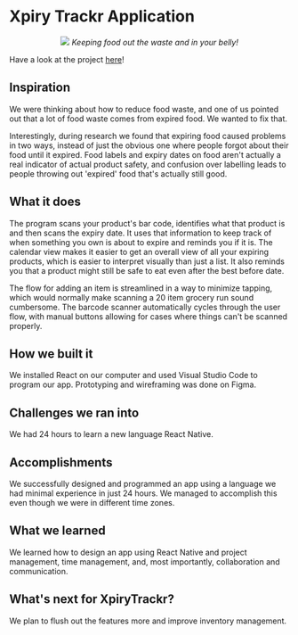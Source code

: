 # Xpiry Trackr Application


<p align="center">
  <img src="https://github.com/rohanxminocha/XpiryTrackr-yuHacks2021/blob/master/App/assets/images/app.png">
  <i>Keeping food out the waste and in your belly!</i>
</p>

Have a look at the project [here](https://devpost.com/software/xpirytrackr)!

## Inspiration
We were thinking about how to reduce food waste, and one of us pointed out that a lot of food waste comes from expired food. We wanted to fix that. 

Interestingly, during research we found that expiring food caused problems in two ways, instead of just the obvious one where people forgot about their food until it expired. Food labels and expiry dates on food aren't actually a real indicator of actual product safety, and confusion over labelling leads to people throwing out 'expired' food that's actually still good. 

## What it does
The program scans your product's bar code, identifies what that product is and then scans the expiry date. It uses that information to keep track of when something you own is about to expire and reminds you if it is. The calendar view makes it easier to get an overall view of all your expiring products, which is easier to interpret visually than just a list. It also reminds you that a product might still be safe to eat even after the best before date.

The flow for adding an item is streamlined in a way to minimize tapping, which would normally make scanning a 20 item grocery run sound cumbersome. The barcode scanner automatically cycles through the user flow, with manual buttons allowing for cases where things can't be scanned properly. 

## How we built it
We installed React on our computer and used Visual Studio Code to program our app. Prototyping and wireframing was done on Figma.

## Challenges we ran into
We had 24 hours to learn a new language React Native.

## Accomplishments
We successfully designed and programmed an app using a language we had minimal experience in just 24 hours. We managed to accomplish this even though we were in different time zones.

## What we learned
We learned how to design an app using React Native and project management, time management, and, most importantly, collaboration and communication.

## What's next for XpiryTrackr?
We plan to flush out the features more and improve inventory management.
